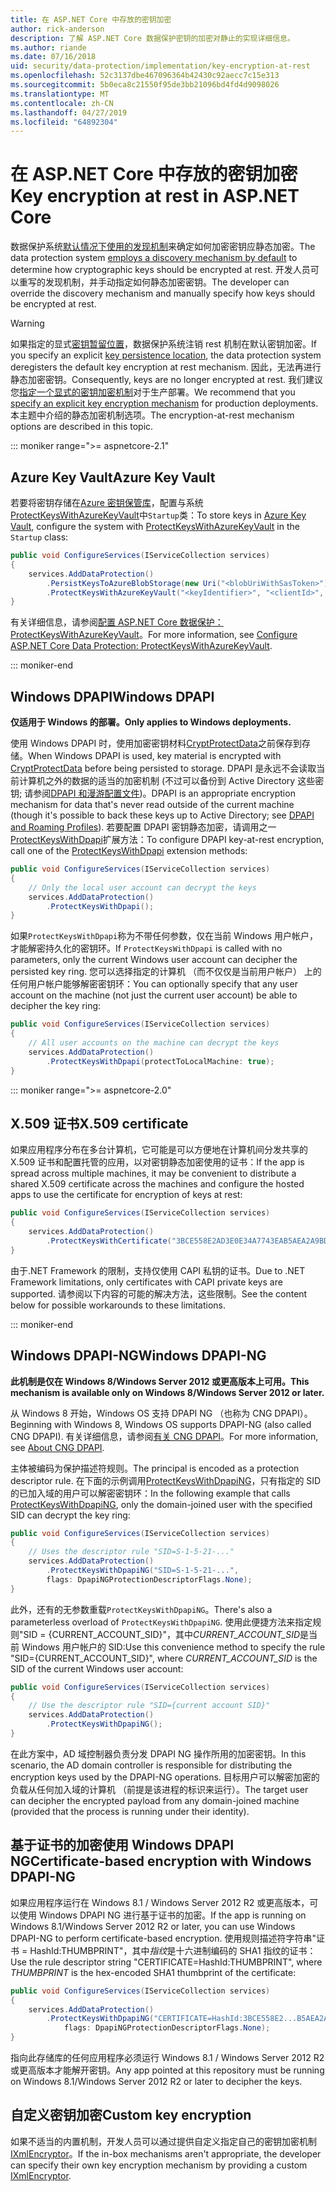 ```yaml
---
title: 在 ASP.NET Core 中存放的密钥加密
author: rick-anderson
description: 了解 ASP.NET Core 数据保护密钥的加密对静止的实现详细信息。
ms.author: riande
ms.date: 07/16/2018
uid: security/data-protection/implementation/key-encryption-at-rest
ms.openlocfilehash: 52c3137dbe467096364b42430c92aecc7c15e313
ms.sourcegitcommit: 5b0eca8c21550f95de3bb21096bd4fd4d9098026
ms.translationtype: MT
ms.contentlocale: zh-CN
ms.lasthandoff: 04/27/2019
ms.locfileid: "64892304"
---
```

# <a name="key-encryption-at-rest-in-aspnet-core"></a><span data-ttu-id="b1827-103">在 ASP.NET Core 中存放的密钥加密</span><span class="sxs-lookup"><span data-stu-id="b1827-103">Key encryption at rest in ASP.NET Core</span></span>

<span data-ttu-id="b1827-104">数据保护系统[默认情况下使用的发现机制](xref:security/data-protection/configuration/default-settings)来确定如何加密密钥应静态加密。</span><span class="sxs-lookup"><span data-stu-id="b1827-104">The data protection system [employs a discovery mechanism by default](xref:security/data-protection/configuration/default-settings) to determine how cryptographic keys should be encrypted at rest.</span></span> <span data-ttu-id="b1827-105">开发人员可以重写的发现机制，并手动指定如何静态加密密钥。</span><span class="sxs-lookup"><span data-stu-id="b1827-105">The developer can override the discovery mechanism and manually specify how keys should be encrypted at rest.</span></span>

> [!WARNING]
> <span data-ttu-id="b1827-106">如果指定的显式[密钥暂留位置](xref:security/data-protection/implementation/key-storage-providers)，数据保护系统注销 rest 机制在默认密钥加密。</span><span class="sxs-lookup"><span data-stu-id="b1827-106">If you specify an explicit [key persistence location](xref:security/data-protection/implementation/key-storage-providers), the data protection system deregisters the default key encryption at rest mechanism.</span></span> <span data-ttu-id="b1827-107">因此，无法再进行静态加密密钥。</span><span class="sxs-lookup"><span data-stu-id="b1827-107">Consequently, keys are no longer encrypted at rest.</span></span> <span data-ttu-id="b1827-108">我们建议您[指定一个显式的密钥加密机制](xref:security/data-protection/implementation/key-encryption-at-rest)对于生产部署。</span><span class="sxs-lookup"><span data-stu-id="b1827-108">We recommend that you [specify an explicit key encryption mechanism](xref:security/data-protection/implementation/key-encryption-at-rest) for production deployments.</span></span> <span data-ttu-id="b1827-109">本主题中介绍的静态加密机制选项。</span><span class="sxs-lookup"><span data-stu-id="b1827-109">The encryption-at-rest mechanism options are described in this topic.</span></span>

::: moniker range=">= aspnetcore-2.1"

## <a name="azure-key-vault"></a><span data-ttu-id="b1827-110">Azure Key Vault</span><span class="sxs-lookup"><span data-stu-id="b1827-110">Azure Key Vault</span></span>

<span data-ttu-id="b1827-111">若要将密钥存储在[Azure 密钥保管库](https://azure.microsoft.com/services/key-vault/)，配置与系统[ProtectKeysWithAzureKeyVault](/dotnet/api/microsoft.aspnetcore.dataprotection.azuredataprotectionbuilderextensions.protectkeyswithazurekeyvault)中`Startup`类：</span><span class="sxs-lookup"><span data-stu-id="b1827-111">To store keys in [Azure Key Vault](https://azure.microsoft.com/services/key-vault/), configure the system with [ProtectKeysWithAzureKeyVault](/dotnet/api/microsoft.aspnetcore.dataprotection.azuredataprotectionbuilderextensions.protectkeyswithazurekeyvault) in the `Startup` class:</span></span>

```csharp
public void ConfigureServices(IServiceCollection services)
{
    services.AddDataProtection()
        .PersistKeysToAzureBlobStorage(new Uri("<blobUriWithSasToken>"))
        .ProtectKeysWithAzureKeyVault("<keyIdentifier>", "<clientId>", "<clientSecret>");
}
```

<span data-ttu-id="b1827-112">有关详细信息，请参阅[配置 ASP.NET Core 数据保护：ProtectKeysWithAzureKeyVault](xref:security/data-protection/configuration/overview#protectkeyswithazurekeyvault)。</span><span class="sxs-lookup"><span data-stu-id="b1827-112">For more information, see [Configure ASP.NET Core Data Protection: ProtectKeysWithAzureKeyVault](xref:security/data-protection/configuration/overview#protectkeyswithazurekeyvault).</span></span>

::: moniker-end

## <a name="windows-dpapi"></a><span data-ttu-id="b1827-113">Windows DPAPI</span><span class="sxs-lookup"><span data-stu-id="b1827-113">Windows DPAPI</span></span>

<span data-ttu-id="b1827-114">**仅适用于 Windows 的部署。**</span><span class="sxs-lookup"><span data-stu-id="b1827-114">**Only applies to Windows deployments.**</span></span>

<span data-ttu-id="b1827-115">使用 Windows DPAPI 时，使用加密密钥材料[CryptProtectData](/windows/desktop/api/dpapi/nf-dpapi-cryptprotectdata)之前保存到存储。</span><span class="sxs-lookup"><span data-stu-id="b1827-115">When Windows DPAPI is used, key material is encrypted with [CryptProtectData](/windows/desktop/api/dpapi/nf-dpapi-cryptprotectdata) before being persisted to storage.</span></span> <span data-ttu-id="b1827-116">DPAPI 是永远不会读取当前计算机之外的数据的适当的加密机制 (不过可以备份到 Active Directory 这些密钥; 请参阅[DPAPI 和漫游配置文件](https://support.microsoft.com/kb/309408/#6))。</span><span class="sxs-lookup"><span data-stu-id="b1827-116">DPAPI is an appropriate encryption mechanism for data that's never read outside of the current machine (though it's possible to back these keys up to Active Directory; see [DPAPI and Roaming Profiles](https://support.microsoft.com/kb/309408/#6)).</span></span> <span data-ttu-id="b1827-117">若要配置 DPAPI 密钥静态加密，请调用之一[ProtectKeysWithDpapi](/dotnet/api/microsoft.aspnetcore.dataprotection.dataprotectionbuilderextensions.protectkeyswithdpapi)扩展方法：</span><span class="sxs-lookup"><span data-stu-id="b1827-117">To configure DPAPI key-at-rest encryption, call one of the [ProtectKeysWithDpapi](/dotnet/api/microsoft.aspnetcore.dataprotection.dataprotectionbuilderextensions.protectkeyswithdpapi) extension methods:</span></span>

```csharp
public void ConfigureServices(IServiceCollection services)
{
    // Only the local user account can decrypt the keys
    services.AddDataProtection()
        .ProtectKeysWithDpapi();
}
```

<span data-ttu-id="b1827-118">如果`ProtectKeysWithDpapi`称为不带任何参数，仅在当前 Windows 用户帐户，才能解密持久化的密钥环。</span><span class="sxs-lookup"><span data-stu-id="b1827-118">If `ProtectKeysWithDpapi` is called with no parameters, only the current Windows user account can decipher the persisted key ring.</span></span> <span data-ttu-id="b1827-119">您可以选择指定的计算机 （而不仅仅是当前用户帐户） 上的任何用户帐户能够解密密钥环：</span><span class="sxs-lookup"><span data-stu-id="b1827-119">You can optionally specify that any user account on the machine (not just the current user account) be able to decipher the key ring:</span></span>

```csharp
public void ConfigureServices(IServiceCollection services)
{
    // All user accounts on the machine can decrypt the keys
    services.AddDataProtection()
        .ProtectKeysWithDpapi(protectToLocalMachine: true);
}
```

::: moniker range=">= aspnetcore-2.0"

## <a name="x509-certificate"></a><span data-ttu-id="b1827-120">X.509 证书</span><span class="sxs-lookup"><span data-stu-id="b1827-120">X.509 certificate</span></span>

<span data-ttu-id="b1827-121">如果应用程序分布在多台计算机，它可能是可以方便地在计算机间分发共享的 X.509 证书和配置托管的应用，以对密钥静态加密使用的证书：</span><span class="sxs-lookup"><span data-stu-id="b1827-121">If the app is spread across multiple machines, it may be convenient to distribute a shared X.509 certificate across the machines and configure the hosted apps to use the certificate for encryption of keys at rest:</span></span>

```csharp
public void ConfigureServices(IServiceCollection services)
{
    services.AddDataProtection()
        .ProtectKeysWithCertificate("3BCE558E2AD3E0E34A7743EAB5AEA2A9BD2575A0");
}
```

<span data-ttu-id="b1827-122">由于.NET Framework 的限制，支持仅使用 CAPI 私钥的证书。</span><span class="sxs-lookup"><span data-stu-id="b1827-122">Due to .NET Framework limitations, only certificates with CAPI private keys are supported.</span></span> <span data-ttu-id="b1827-123">请参阅以下内容的可能的解决方法，这些限制。</span><span class="sxs-lookup"><span data-stu-id="b1827-123">See the content below for possible workarounds to these limitations.</span></span>

::: moniker-end

## <a name="windows-dpapi-ng"></a><span data-ttu-id="b1827-124">Windows DPAPI-NG</span><span class="sxs-lookup"><span data-stu-id="b1827-124">Windows DPAPI-NG</span></span>

<span data-ttu-id="b1827-125">**此机制是仅在 Windows 8/Windows Server 2012 或更高版本上可用。**</span><span class="sxs-lookup"><span data-stu-id="b1827-125">**This mechanism is available only on Windows 8/Windows Server 2012 or later.**</span></span>

<span data-ttu-id="b1827-126">从 Windows 8 开始，Windows OS 支持 DPAPI NG （也称为 CNG DPAPI）。</span><span class="sxs-lookup"><span data-stu-id="b1827-126">Beginning with Windows 8, Windows OS supports DPAPI-NG (also called CNG DPAPI).</span></span> <span data-ttu-id="b1827-127">有关详细信息，请参阅[有关 CNG DPAPI](/windows/desktop/SecCNG/cng-dpapi)。</span><span class="sxs-lookup"><span data-stu-id="b1827-127">For more information, see [About CNG DPAPI](/windows/desktop/SecCNG/cng-dpapi).</span></span>

<span data-ttu-id="b1827-128">主体被编码为保护描述符规则。</span><span class="sxs-lookup"><span data-stu-id="b1827-128">The principal is encoded as a protection descriptor rule.</span></span> <span data-ttu-id="b1827-129">在下面的示例调用[ProtectKeysWithDpapiNG](/dotnet/api/microsoft.aspnetcore.dataprotection.dataprotectionbuilderextensions.protectkeyswithdpaping)，只有指定的 SID 的已加入域的用户可以解密密钥环：</span><span class="sxs-lookup"><span data-stu-id="b1827-129">In the following example that calls [ProtectKeysWithDpapiNG](/dotnet/api/microsoft.aspnetcore.dataprotection.dataprotectionbuilderextensions.protectkeyswithdpaping), only the domain-joined user with the specified SID can decrypt the key ring:</span></span>

```csharp
public void ConfigureServices(IServiceCollection services)
{
    // Uses the descriptor rule "SID=S-1-5-21-..."
    services.AddDataProtection()
        .ProtectKeysWithDpapiNG("SID=S-1-5-21-...",
        flags: DpapiNGProtectionDescriptorFlags.None);
}
```

<span data-ttu-id="b1827-130">此外，还有的无参数重载`ProtectKeysWithDpapiNG`。</span><span class="sxs-lookup"><span data-stu-id="b1827-130">There's also a parameterless overload of `ProtectKeysWithDpapiNG`.</span></span> <span data-ttu-id="b1827-131">使用此便捷方法来指定规则"SID = {CURRENT_ACCOUNT_SID}"，其中*CURRENT_ACCOUNT_SID*是当前 Windows 用户帐户的 SID:</span><span class="sxs-lookup"><span data-stu-id="b1827-131">Use this convenience method to specify the rule "SID={CURRENT_ACCOUNT_SID}", where *CURRENT_ACCOUNT_SID* is the SID of the current Windows user account:</span></span>

```csharp
public void ConfigureServices(IServiceCollection services)
{
    // Use the descriptor rule "SID={current account SID}"
    services.AddDataProtection()
        .ProtectKeysWithDpapiNG();
}
```

<span data-ttu-id="b1827-132">在此方案中，AD 域控制器负责分发 DPAPI NG 操作所用的加密密钥。</span><span class="sxs-lookup"><span data-stu-id="b1827-132">In this scenario, the AD domain controller is responsible for distributing the encryption keys used by the DPAPI-NG operations.</span></span> <span data-ttu-id="b1827-133">目标用户可以解密加密的负载从任何加入域的计算机 （前提是该进程的标识来运行）。</span><span class="sxs-lookup"><span data-stu-id="b1827-133">The target user can decipher the encrypted payload from any domain-joined machine (provided that the process is running under their identity).</span></span>

## <a name="certificate-based-encryption-with-windows-dpapi-ng"></a><span data-ttu-id="b1827-134">基于证书的加密使用 Windows DPAPI NG</span><span class="sxs-lookup"><span data-stu-id="b1827-134">Certificate-based encryption with Windows DPAPI-NG</span></span>

<span data-ttu-id="b1827-135">如果应用程序运行在 Windows 8.1 / Windows Server 2012 R2 或更高版本，可以使用 Windows DPAPI NG 进行基于证书的加密。</span><span class="sxs-lookup"><span data-stu-id="b1827-135">If the app is running on Windows 8.1/Windows Server 2012 R2 or later, you can use Windows DPAPI-NG to perform certificate-based encryption.</span></span> <span data-ttu-id="b1827-136">使用规则描述符字符串"证书 = HashId:THUMBPRINT"，其中*指纹*是十六进制编码的 SHA1 指纹的证书：</span><span class="sxs-lookup"><span data-stu-id="b1827-136">Use the rule descriptor string "CERTIFICATE=HashId:THUMBPRINT", where *THUMBPRINT* is the hex-encoded SHA1 thumbprint of the certificate:</span></span>

```csharp
public void ConfigureServices(IServiceCollection services)
{
    services.AddDataProtection()
        .ProtectKeysWithDpapiNG("CERTIFICATE=HashId:3BCE558E2...B5AEA2A9BD2575A0",
            flags: DpapiNGProtectionDescriptorFlags.None);
}
```

<span data-ttu-id="b1827-137">指向此存储库的任何应用程序必须运行 Windows 8.1 / Windows Server 2012 R2 或更高版本才能解开密钥。</span><span class="sxs-lookup"><span data-stu-id="b1827-137">Any app pointed at this repository must be running on Windows 8.1/Windows Server 2012 R2 or later to decipher the keys.</span></span>

## <a name="custom-key-encryption"></a><span data-ttu-id="b1827-138">自定义密钥加密</span><span class="sxs-lookup"><span data-stu-id="b1827-138">Custom key encryption</span></span>

<span data-ttu-id="b1827-139">如果不适当的内置机制，开发人员可以通过提供自定义指定自己的密钥加密机制[IXmlEncryptor](/dotnet/api/microsoft.aspnetcore.dataprotection.xmlencryption.ixmlencryptor)。</span><span class="sxs-lookup"><span data-stu-id="b1827-139">If the in-box mechanisms aren't appropriate, the developer can specify their own key encryption mechanism by providing a custom [IXmlEncryptor](/dotnet/api/microsoft.aspnetcore.dataprotection.xmlencryption.ixmlencryptor).</span></span>
